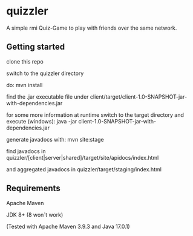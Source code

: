 # quizzler
A simple rmi Quiz-Game to play with friends over the same network.

## Getting started
clone this repo

switch to the quizzler directory

do: mvn install

find the .jar executable file under client/target/client-1.0-SNAPSHOT-jar-with-dependencies.jar

for some more information at runtime switch to the target directory and execute (windows): java -jar client-1.0-SNAPSHOT-jar-with-dependencies.jar 

generate javadocs with: mvn site:stage

find javadocs in quizzler/[client|server|shared]/target/site/apidocs/index.html

and aggregated javadocs in quizzler/target/staging/index.html

## Requirements
Apache Maven

JDK 8+ (8 won´t work)

(Tested with Apache Maven 3.9.3 and Java 17.0.1)
